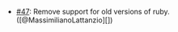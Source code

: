 * [#47](https://github.com/nebulab/rubocop-solidus/pull/47): Remove support for old versions of ruby. ([@MassimilianoLattanzio][])
